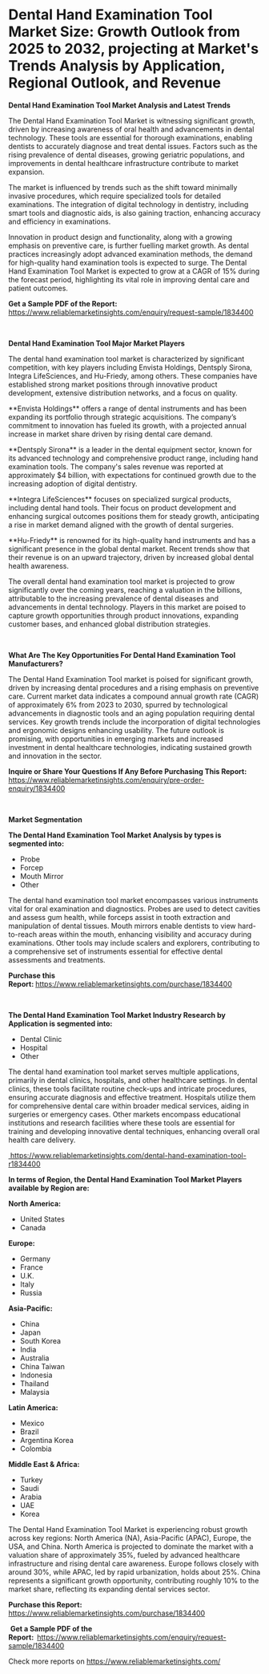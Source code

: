 <p><h1>Dental Hand Examination Tool Market Size: Growth Outlook from 2025 to 2032, projecting at Market's Trends Analysis by Application, Regional Outlook, and Revenue</h1></p><p><strong>Dental Hand Examination Tool Market Analysis and Latest Trends</strong></p>
<p><p>The Dental Hand Examination Tool Market is witnessing significant growth, driven by increasing awareness of oral health and advancements in dental technology. These tools are essential for thorough examinations, enabling dentists to accurately diagnose and treat dental issues. Factors such as the rising prevalence of dental diseases, growing geriatric populations, and improvements in dental healthcare infrastructure contribute to market expansion.</p><p>The market is influenced by trends such as the shift toward minimally invasive procedures, which require specialized tools for detailed examinations. The integration of digital technology in dentistry, including smart tools and diagnostic aids, is also gaining traction, enhancing accuracy and efficiency in examinations. </p><p>Innovation in product design and functionality, along with a growing emphasis on preventive care, is further fuelling market growth. As dental practices increasingly adopt advanced examination methods, the demand for high-quality hand examination tools is expected to surge. The Dental Hand Examination Tool Market is expected to grow at a CAGR of 15% during the forecast period, highlighting its vital role in improving dental care and patient outcomes.</p></p>
<p><strong>Get a Sample PDF of the Report:&nbsp;</strong> <a href="https://www.reliablemarketinsights.com/enquiry/request-sample/1834400?utm_campaign=2532&utm_medium=2&utm_source=Github&utm_content=ia&utm_term=05032025&utm_id=dental-hand-examination-tool">https://www.reliablemarketinsights.com/enquiry/request-sample/1834400</a></p>
<p>&nbsp;</p>
<p><strong>Dental Hand Examination Tool Major Market Players</strong></p>
<p><p>The dental hand examination tool market is characterized by significant competition, with key players including Envista Holdings, Dentsply Sirona, Integra LifeSciences, and Hu-Friedy, among others. These companies have established strong market positions through innovative product development, extensive distribution networks, and a focus on quality.</p><p>**Envista Holdings** offers a range of dental instruments and has been expanding its portfolio through strategic acquisitions. The company’s commitment to innovation has fueled its growth, with a projected annual increase in market share driven by rising dental care demand.</p><p>**Dentsply Sirona** is a leader in the dental equipment sector, known for its advanced technology and comprehensive product range, including hand examination tools. The company's sales revenue was reported at approximately $4 billion, with expectations for continued growth due to the increasing adoption of digital dentistry.</p><p>**Integra LifeSciences** focuses on specialized surgical products, including dental hand tools. Their focus on product development and enhancing surgical outcomes positions them for steady growth, anticipating a rise in market demand aligned with the growth of dental surgeries.</p><p>**Hu-Friedy** is renowned for its high-quality hand instruments and has a significant presence in the global dental market. Recent trends show that their revenue is on an upward trajectory, driven by increased global dental health awareness.</p><p>The overall dental hand examination tool market is projected to grow significantly over the coming years, reaching a valuation in the billions, attributable to the increasing prevalence of dental diseases and advancements in dental technology. Players in this market are poised to capture growth opportunities through product innovations, expanding customer bases, and enhanced global distribution strategies.</p></p>
<p>&nbsp;</p>
<p><strong>What Are The Key Opportunities For Dental Hand Examination Tool Manufacturers?</strong></p>
<p><p>The Dental Hand Examination Tool market is poised for significant growth, driven by increasing dental procedures and a rising emphasis on preventive care. Current market data indicates a compound annual growth rate (CAGR) of approximately 6% from 2023 to 2030, spurred by technological advancements in diagnostic tools and an aging population requiring dental services. Key growth trends include the incorporation of digital technologies and ergonomic designs enhancing usability. The future outlook is promising, with opportunities in emerging markets and increased investment in dental healthcare technologies, indicating sustained growth and innovation in the sector.</p></p>
<p><strong>Inquire or Share Your Questions If Any Before Purchasing This Report:</strong> <a href="https://www.reliablemarketinsights.com/enquiry/pre-order-enquiry/1834400?utm_campaign=2532&utm_medium=2&utm_source=Github&utm_content=ia&utm_term=05032025&utm_id=dental-hand-examination-tool">https://www.reliablemarketinsights.com/enquiry/pre-order-enquiry/1834400</a></p>
<p>&nbsp;</p>
<p><strong>Market Segmentation</strong></p>
<p><strong>The Dental Hand Examination Tool Market Analysis by types is segmented into:</strong></p>
<p><ul><li>Probe</li><li>Forcep</li><li>Mouth Mirror</li><li>Other</li></ul></p>
<p><p>The dental hand examination tool market encompasses various instruments vital for oral examination and diagnostics. Probes are used to detect cavities and assess gum health, while forceps assist in tooth extraction and manipulation of dental tissues. Mouth mirrors enable dentists to view hard-to-reach areas within the mouth, enhancing visibility and accuracy during examinations. Other tools may include scalers and explorers, contributing to a comprehensive set of instruments essential for effective dental assessments and treatments.</p></p>
<p><strong>Purchase this Report:&nbsp;</strong><a href="https://www.reliablemarketinsights.com/purchase/1834400?utm_campaign=2532&utm_medium=2&utm_source=Github&utm_content=ia&utm_term=05032025&utm_id=dental-hand-examination-tool">https://www.reliablemarketinsights.com/purchase/1834400</a></p>
<p>&nbsp;</p>
<p><strong>The Dental Hand Examination Tool Market Industry Research by Application is segmented into:</strong></p>
<p><ul><li>Dental Clinic</li><li>Hospital</li><li>Other</li></ul></p>
<p><p>The dental hand examination tool market serves multiple applications, primarily in dental clinics, hospitals, and other healthcare settings. In dental clinics, these tools facilitate routine check-ups and intricate procedures, ensuring accurate diagnosis and effective treatment. Hospitals utilize them for comprehensive dental care within broader medical services, aiding in surgeries or emergency cases. Other markets encompass educational institutions and research facilities where these tools are essential for training and developing innovative dental techniques, enhancing overall oral health care delivery.</p></p>
<p><a href="https://www.reliablemarketinsights.com/dental-hand-examination-tool-r1834400?utm_campaign=2532&utm_medium=2&utm_source=Github&utm_content=ia&utm_term=05032025&utm_id=dental-hand-examination-tool">&nbsp;https://www.reliablemarketinsights.com/dental-hand-examination-tool-r1834400</a></p>
<p><strong>In terms of Region, the Dental Hand Examination Tool Market Players available by Region are:</strong></p>
<p>
    <p> <strong> North America: </strong>
        <ul>
            <li>United States</li>
            <li>Canada</li>
        </ul>
        </p> 
    <p> <strong> Europe: </strong>
        <ul>
            <li>Germany</li>
            <li>France</li>
            <li>U.K.</li>
            <li>Italy</li>
            <li>Russia</li>
        </ul>
        </p> 
    <p> <strong> Asia-Pacific: </strong>
        <ul>
            <li>China</li>
            <li>Japan</li>
            <li>South Korea</li>
            <li>India</li>
            <li>Australia</li>
            <li>China Taiwan</li>
            <li>Indonesia</li>
            <li>Thailand</li>
            <li>Malaysia</li>
        </ul>
        </p> 
    <p> <strong> Latin America: </strong>
        <ul>
            <li>Mexico</li>
            <li>Brazil</li>
            <li>Argentina Korea</li>
            <li>Colombia</li>
        </ul>
        </p> 
    <p> <strong> Middle East & Africa: </strong>
        <ul>
            <li>Turkey</li>
            <li>Saudi</li>
            <li>Arabia</li>
            <li>UAE</li>
            <li>Korea</li>
        </ul>
    </p>
    </p>
<p><p>The Dental Hand Examination Tool Market is experiencing robust growth across key regions: North America (NA), Asia-Pacific (APAC), Europe, the USA, and China. North America is projected to dominate the market with a valuation share of approximately 35%, fueled by advanced healthcare infrastructure and rising dental care awareness. Europe follows closely with around 30%, while APAC, led by rapid urbanization, holds about 25%. China represents a significant growth opportunity, contributing roughly 10% to the market share, reflecting its expanding dental services sector.</p></p>
<p><strong>Purchase this Report: </strong><a href="https://www.reliablemarketinsights.com/purchase/1834400?utm_campaign=2532&utm_medium=2&utm_source=Github&utm_content=ia&utm_term=05032025&utm_id=dental-hand-examination-tool">https://www.reliablemarketinsights.com/purchase/1834400</a></p>
<p>&nbsp;<strong>Get a Sample PDF of the Report:&nbsp;&nbsp;</strong><a href="https://www.reliablemarketinsights.com/enquiry/request-sample/1834400?utm_campaign=2532&utm_medium=2&utm_source=Github&utm_content=ia&utm_term=05032025&utm_id=dental-hand-examination-tool">https://www.reliablemarketinsights.com/enquiry/request-sample/1834400</a></p>
<p><strong></strong></p>
<p>Check more reports on <a href="https://www.reliablemarketinsights.com/?utm_campaign=2532&utm_medium=2&utm_source=Github&utm_content=ia&utm_term=05032025&utm_id=dental-hand-examination-tool">https://www.reliablemarketinsights.com/</a></p>